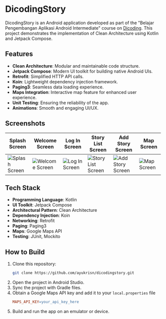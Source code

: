 # DicodingStory

DicodingStory is an Android application developed as part of the "Belajar Pengembangan Aplikasi Android Intermediate" course on [Dicoding](https://www.dicoding.com/academies/352). This project demonstrates the implementation of Clean Architecture using Kotlin and Jetpack Compose.

## Features

- **Clean Architecture**: Modular and maintainable code structure.
- **Jetpack Compose**: Modern UI toolkit for building native Android UIs.
- **Retrofit**: Simplified HTTP API calls.
- **Koin**: Lightweight dependency injection framework.
- **Paging3**: Seamless data loading experience.
- **Maps Integration**: Interactive map feature for enhanced user experience.
- **Unit Testing**: Ensuring the reliability of the app.
- **Animations**: Smooth and engaging UI/UX.

## Screenshots

| Splash Screen | Welcome Screen | Log In Screen | Story List Screen | Add Story Screen | Map Screen |
|---------------|----------------|---------------|-------------------|------------------|------------|
| ![Splash Screen](https://github.com/user-attachments/assets/e20adde1-ac5a-4067-9c19-96b0dbafe656) | ![Welcome Screen](https://github.com/user-attachments/assets/756ee354-8e40-4166-bf2d-2d2f21c1eae1) | ![Log In Screen](https://github.com/user-attachments/assets/bfd7a602-21f6-4c11-8ff3-c630d470dab7) | ![Story List Screen](https://github.com/user-attachments/assets/d08c7959-5c4a-4896-b9b0-cd687b19caca) | ![Add Story Screen](https://github.com/user-attachments/assets/b27c4746-82ce-46ee-8ef9-b840fa503741) | ![Map Screen](https://github.com/user-attachments/assets/1bc3fb37-f641-4b30-9c37-070f020fa16a) |


## Tech Stack

- **Programming Language**: Kotlin
- **UI Toolkit**: Jetpack Compose
- **Architectural Pattern**: Clean Architecture
- **Dependency Injection**: Koin
- **Networking**: Retrofit
- **Paging**: Paging3
- **Maps**: Google Maps API
- **Testing**: JUnit, Mockito

## How to Build

1. Clone this repository:
   ```bash
   git clone https://github.com/ayukrisn/dicodingstory.git
2. Open the project in Android Studio.
3. Sync the project with Gradle files.
4. Obtain a Google Maps API key and add it to your ```local.properties``` file
   ```makefile
   MAPS_API_KEY=your_api_key_here
5. Build and run the app on an emulator or device.

